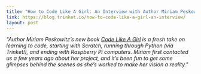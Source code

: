 ```yaml
---
title: "How to Code Like A Girl: An Interview with Author Miriam Peskowitz"
link: https://blog.trinket.io/how-to-code-like-a-girl-an-interview/
layout: post
---
```


*"Author Miriam Peskowitz’s new book [Code Like A Girl](http://codelikeagirlbook.com/) is a fresh take on learning to code, starting with Scratch, running through Python (via Trinket!), and ending with Raspberry Pi computers. Miriam first contacted us a few years ago about her project, and it’s been fun to get some glimpses behind the scenes as she’s worked to make her vision a reality."*